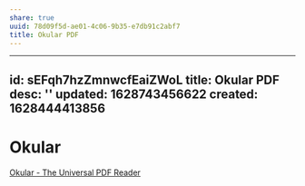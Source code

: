 ```yaml
---
share: true
uuid: 78d09f5d-ae01-4c06-9b35-e7db91c2abf7
title: Okular PDF
---
```

---
id: sEFqh7hzZmnwcfEaiZWoL
title: Okular PDF
desc: ''
updated: 1628743456622
created: 1628444413856
---
# Okular

[Okular - The Universal PDF Reader](https://okular.kde.org/)

